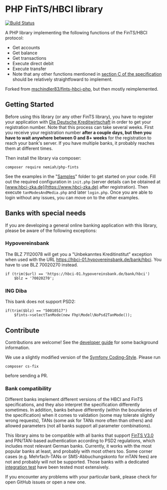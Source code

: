 # PHP FinTS/HBCI library

[![Build Status](https://travis-ci.org/nemiah/phpFinTS.svg?branch=master)](https://travis-ci.org/nemiah/phpFinTS)

A PHP library implementing the following functions of the FinTS/HBCI protocol:

 * Get accounts
 * Get balance
 * Get transactions
 * Execute direct debit
 * Execute transfer
 * Note that any other functions mentioned in
   [section C of the specification](https://www.hbci-zka.de/dokumente/spezifikation_deutsch/fintsv3/FinTS_3.0_Messages_Geschaeftsvorfaelle_2015-08-07_final_version.pdf)
   should be relatively straightfoward to implement.

Forked from [mschindler83/fints-hbci-php](https://github.com/mschindler83/fints-hbci-php), but then mostly reimplemented.

## Getting Started

Before using this library (or any other FinTS library), you have to register your application with
[Die Deutsche Kreditwirtschaft](https://www.hbci-zka.de/register/hersteller.htm) in order to get your registration
number.
Note that this process can take several weeks.
First you receive your registration number **after a couple days, but then you have to wait anywhere between 0 and 8+ weeks**
for the registration to reach your bank's server. If you have multiple banks, it probably reaches them at different times.

Then install the library via composer:

```
composer require nemiah/php-fints
```

See the examples in the "[Samples](/Samples)" folder to get started on your code.
Fill out the required configuration in `init.php` (server details can be obtained at
[www.hbci-zka.de](https://www.hbci-zka.de) after registration).
Then execute `tanModesAndMedia.php` and later `login.php`.
Once you are able to login without any issues, you can move on to the other examples.

## Banks with special needs

If you are developing a general online banking application with this library, please be aware of the following exceptions:

### Hypovereinsbank

The BLZ 71120078 will get you a "Unbekanntes Kreditinstitut" exception when used with the URL https://hbci-01.hypovereinsbank.de/bank/hbci. 
You have to use BLZ 70020270 instead.
```
if (trim($url) == 'https://hbci-01.hypovereinsbank.de/bank/hbci')
	$blz = '70020270';
```

### ING Diba

This bank does not support PSD2:
```
if(trim($blz) == "50010517")
	$fints->selectTanMode(new Fhp\Model\NoPsd2TanMode());
```

## Contribute

Contributions are welcome! See the [developer guide](DEVELOPER-GUIDE.md) for some background information.

We use a slightly modified version of the [Symfony Coding-Style](https://symfony.com/doc/current/contributing/code/standards.html).
Please run 
```
composer cs-fix
```

before sending a PR.

### Bank compatibility

Different banks implement different versions of the HBCI and FinTS specifications, and they also interpret the
specification differently sometimes. In addition, banks behave differently (within the boundaries of the specification)
when it comes to validation (some may tolerate slightly wrong requests), TANs (some ask for TANs more often than others)
and allowed parameters (not all banks support all parameter combinations).

This library aims to be compatible with all banks that support [FinTS V3.0](https://www.hbci-zka.de/spec/3_0.htm) and
PIN/TAN-based authentication according to PSD2 regulations, which includes most relevant German banks. Currently, it
works with the most popular banks at least, and probably with most others too. Some corner cases (e.g. Mehrfach-TANs or
SMS-Abbuchungskonto for mTAN fees) are not and probably will not be supported.
Those banks with a dedicated [integration test](/lib/Tests/Fhp/Integration) have been tested most extensively.

If you encounter any problems with your particular bank, please check for open GitHub issues or open a new one.
